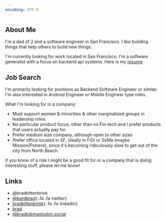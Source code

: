 ```yaml
---
encoding: UTF-8
---
```


About Me
--------

I'm a dad of 2 and a software engineer in San Francisco.  I like building things that help others to build new things.

I'm currently looking for work located in San Francisco.  I'm a software generalist with a focus on backend api systems.  Here is my [resume](assets/bradkittenbrink.pdf)


Job Search
----------

I'm primarily looking for positions as Backend Software Engineer or similar. I'm also interested in Android Engineer or Mobile Engineer type roles.

What I'm looking for in a company:
- Must support women & minorities & other marginalized groups in leadership roles.
- No particular product focus, other than no Fin-tech and I prefer products that users actually pay for.
- Prefer medium size company, although open to other sizes
- Prefer office located in SF, ideally in FiDi or SoMa (maybe Mission/Potrero), since it's becoming ridiculously slow to get out of the city from North Beach.

If you know of a role I might be a good fit for or a company that is doing interesting stuff, please let me know!

Links
-----

* @bradkittenbrink
* [@bardbrad](https://twitter.com/bardbrad){:.fa .fa-twitter}
* [bradkittenbrink](https://linkedin.com/in/bradkittenbrink){:.fa .fa-linkedin}
* [brad](https://bitbucket.org/brad)
* [@bradk@mastodon.social](https://mastodon.social/@bradk)
